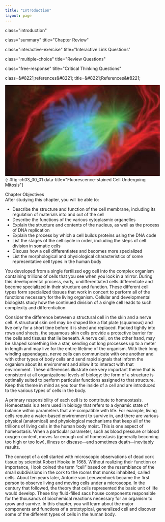 ```yaml
---
title: "Introduction"
layout: page
---
```



<cnx-pi data-type="cnx.flag.introduction"> class="introduction" </cnx-pi>

<cnx-pi data-type="cnx.eoc">class="summary" title="Chapter Review"</cnx-pi>

<cnx-pi data-type="cnx.eoc">class="interactive-exercise" title="Interactive Link Questions"</cnx-pi>

<cnx-pi data-type="cnx.eoc">class="multiple-choice" title="Review Questions" </cnx-pi>

<cnx-pi data-type="cnx.eoc">class="free-response" title="Critical Thinking Questions"</cnx-pi>

<cnx-pi data-type="cnx.eoc">class=&amp;#8221;references&amp;#8221; title=&amp;#8221;References&amp;#8221;</cnx-pi>

 ![In this image, a fluorescently stained cell is shown undergoing mitosis. The cell membrane is stained red and the green stains show the mitotic spindles inside the cell. The chromosomes are shown in blue.](../resources/0300_Flourescence_Stained_new.jpg "A lung cell from a newt, commonly studied for its similarity to human lung cells, is stained with fluorescent dyes. The green stain reveals mitotic spindles, red is the cell membrane and part of the cytoplasm, and the structures that appear light blue are chromosomes. This cell is in anaphase of mitosis. (credit: &#x201C;Mortadelo2005&#x201D;/Wikimedia Commons)"){: #fig-ch03_00_01 data-title="Fluorescence-stained Cell Undergoing Mitosis"}

<div data-type="note" id="eip-161" class="chapter-objectives" markdown="1">
<div data-type="title">
Chapter Objectives
</div>
After studying this chapter, you will be able to:

* Describe the structure and function of the cell membrane, including its regulation of materials into and out of the cell
* Describe the functions of the various cytoplasmic organelles
* Explain the structure and contents of the nucleus, as well as the process of DNA replication
* Explain the process by which a cell builds proteins using the DNA code
* List the stages of the cell cycle in order, including the steps of cell division in somatic cells
* Discuss how a cell differentiates and becomes more specialized
* List the morphological and physiological characteristics of some representative cell types in the human body

</div>

You developed from a single fertilized egg cell into the complex organism containing trillions of cells that you see when you look in a mirror. During this developmental process, early, undifferentiated cells differentiate and become specialized in their structure and function. These different cell types form specialized tissues that work in concert to perform all of the functions necessary for the living organism. Cellular and developmental biologists study how the continued division of a single cell leads to such complexity and differentiation.

Consider the difference between a structural cell in the skin and a nerve cell. A structural skin cell may be shaped like a flat plate (squamous) and live only for a short time before it is shed and replaced. Packed tightly into rows and sheets, the squamous skin cells provide a protective barrier for the cells and tissues that lie beneath. A nerve cell, on the other hand, may be shaped something like a star, sending out long processes up to a meter in length and may live for the entire lifetime of the organism. With their long winding appendages, nerve cells can communicate with one another and with other types of body cells and send rapid signals that inform the organism about its environment and allow it to interact with that environment. These differences illustrate one very important theme that is consistent at all organizational levels of biology: the form of a structure is optimally suited to perform particular functions assigned to that structure. Keep this theme in mind as you tour the inside of a cell and are introduced to the various types of cells in the body.

A primary responsibility of each cell is to contribute to homeostasis. Homeostasis is a term used in biology that refers to a dynamic state of balance within parameters that are compatible with life. For example, living cells require a water-based environment to survive in, and there are various physical (anatomical) and physiological mechanisms that keep all of the trillions of living cells in the human body moist. This is one aspect of homeostasis. When a particular parameter, such as blood pressure or blood oxygen content, moves far enough *out* of homeostasis (generally becoming too high or too low), illness or disease—and sometimes death—inevitably results.

The concept of a cell started with microscopic observations of dead cork tissue by scientist Robert Hooke in 1665. Without realizing their function or importance, Hook coined the term “cell” based on the resemblance of the small subdivisions in the cork to the rooms that monks inhabited, called cells. About ten years later, Antonie van Leeuwenhoek became the first person to observe living and moving cells under a microscope. In the century that followed, the theory that cells represented the basic unit of life would develop. These tiny fluid-filled sacs house components responsible for the thousands of biochemical reactions necessary for an organism to grow and survive. In this chapter, you will learn about the major components and functions of a prototypical, generalized cell and discover some of the different types of cells in the human body.

